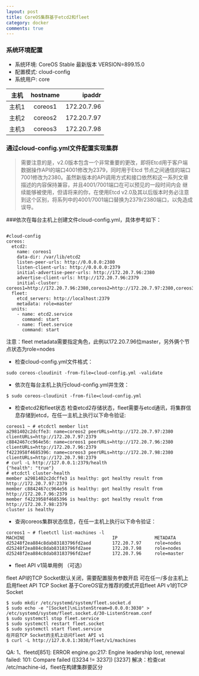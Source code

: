 ```yaml
---
layout: post
title: CoreOS集群基于etcd2和fleet
category: docker
comments: true
---
```

### 系统环境配置
* 系统环境: CoreOS Stable 最新版本 VERSION=899.15.0
* 配置模式: cloud-config
* 系统用户: core

| 主机       | hostname| ipaddr     |
| -----------|:-------:| ----------:|
| 主机1      | coreos1 |172.20.7.96 |
| 主机2      | coreos2 |172.20.7.97 |
| 主机3      | coreos3 |172.20.7.98 |


### 通过cloud-config.yml文件配置实现集群

> 需要注意的是，v2.0版本包含一个非常重要的更改，即将Etcd用于客户端数据操作API的端口4001修改为2379，同时用于Etcd
节点之间通信的端口7001修改为2380。虽然新版本的API调用方式和接口依然和这一系列文章描述的内容保持兼容，并且4001/7001端口在可以预见的一段时间内会
继续能够被使用，但请将来的你，在使用Etcd v2.0及其以后版本时务必注意到这个区别，将系列中的4001/7001端口替换为2379/2380端口，以免造成误导。


###依次在每台主机上创建文件cloud-config.yml，具体参考如下：
```shell

#cloud-config
coreos:
  etcd2:
    name: coreos1
    data-dir: /var/lib/etcd2
    listen-peer-urls: http://0.0.0.0:2380
    listen-client-urls: http://0.0.0.0:2379
    initial-advertise-peer-urls: http://172.20.7.96:2380
    advertise-client-urls: http://172.20.7.96:2379
    initial-cluster: coreos1=http://172.20.7.96:2380,coreos2=http://172.20.7.97:2380,coreos3=http://172.20.7.98:2380
  fleet:
    etcd_servers: http://localhost:2379
    metadata: role=master
  units:
    - name: etcd2.service
      command: start
    - name: fleet.service
      command: start
```

注意：fleet metadata需要指定角色，此例以172.20.7.96位master，另外俩个节点状态为role=nodes

* 检查cloud-config.yml文件格式：
```shell
sudo coreos-cloudinit -from-file=cloud-config.yml -validate
```
* 依次在每台主机上执行cloud-config.yml并生效：
```shell
$ sudo coreos-cloudinit -from-file=cloud-config.yml
```
* 检查etcd2和fleet状态
检查etcd2存储状态，fleet需要与etcd通讯，将集群信息存储到etcd，在任一主机上执行以下命令验证:
```shell
coreos1 ~ # etcdctl member list
a2981402c2dcffe3: name=coreos2 peerURLs=http://172.20.7.97:2380 clientURLs=http://172.20.7.97:2379
c8842467cc964e56: name=coreos1 peerURLs=http://172.20.7.96:2380 clientURLs=http://172.20.7.96:2379
f4223958f4685396: name=coreos3 peerURLs=http://172.20.7.98:2380 clientURLs=http://172.20.7.98:2379
# curl -L http://127.0.0.1:2379/health
{"health": "true"}
# etcdctl cluster-health
member a2981402c2dcffe3 is healthy: got healthy result from http://172.20.7.97:2379
member c8842467cc964e56 is healthy: got healthy result from http://172.20.7.96:2379
member f4223958f4685396 is healthy: got healthy result from http://172.20.7.98:2379
cluster is healthy
```
* 查询coreos集群状态信息，在任一主机上执行以下命令验证：
```shell
coreos1 ~ # fleetctl list-machines -l
MACHINE                                 IP              METADATA
d25248f2ea884c8dab83183796fd2aed        172.20.7.97     role=nodes
d25248f2ea884c8dab83183796fd2aee        172.20.7.98     role=nodes
d25248f2ea884c8dab83183796fd2aef        172.20.7.96     role=master
```
* fleet API v1简单用例 （可选）

fleet API的TCP Socket默认关闭，需要配置服务参数开启
可在任一/多台主机上启用fleet API TCP Socket
基于CoreOS官方推荐的模式开启fleet API v1的TCP Socket
```shell
$ sudo mkdir /etc/systemd/system/fleet.socket.d
$ sudo echo -e "[Socket]\nListenStream=0.0.0.0:3030" > /etc/systemd/system/fleet.socket.d/30-ListenStream.conf
$ sudo systemctl stop fleet.service
$ sudo systemctl restart fleet.socket
$ sudo systemctl start fleet.service
在开启TCP Socket的主机上访问fleet API v1
$ curl -L http://127.0.0.1:3030/fleet/v1/machines
```
QA:
1、fleetd[851]: ERROR engine.go:217: Engine leadership lost, renewal failed: 101: Compare failed ([3234 != 3237]) [3237]
解决：检查cat /etc/machine-id，fleet在构建集群要区分

